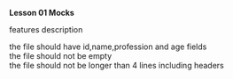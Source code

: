 **Lesson 01 Mocks** 

features description

the file should have id,name,profession and age fields\
the file should not be empty\
the file should not be longer than 4 lines including headers
